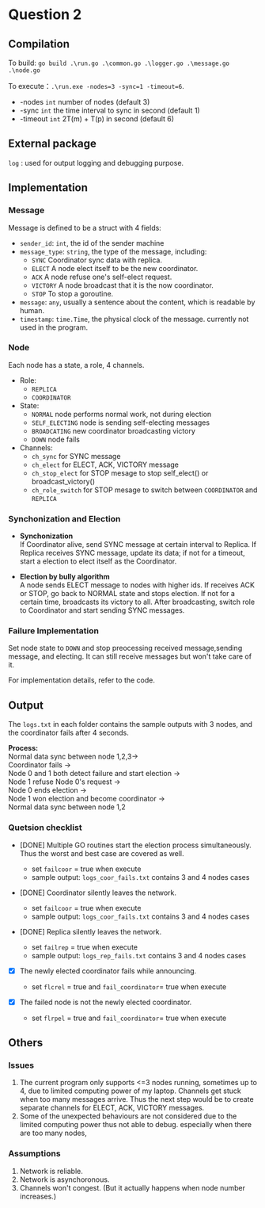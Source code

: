 # Question 2
## Compilation

To build: `go build .\run.go .\common.go .\logger.go .\message.go .\node.go`  

To execute：`.\run.exe -nodes=3 -sync=1 -timeout=6`.
- -nodes `int` number of nodes (default 3)  
- -sync `int` the time interval to sync in second (default 1)  
- -timeout `int` 2T(m) + T(p) in second (default 6)  


## External package
`log` : used for output logging and debugging purpose.

## Implementation

### Message
Message is defined to be a struct with 4 fields: 
 
- `sender_id`: `int`, the id of the sender machine
- `message_type`: `string`, the type of the message, including:  
 	- `SYNC` Coordinator sync data with replica.  
    - `ELECT` A node elect itself to be the new coordinator.  
	- `ACK` A node refuse one's self-elect request.   
	- `VICTORY` A node broadcast that it is the now coordinator. 
	- `STOP` To stop a goroutine.     
- `message`: `any`, usually a sentence about the content, which is readable by human.
- `timestamp`: `time.Time`, the physical clock of the message. currently not used in the program.

### Node
Each node has a state, a role, 4 channels. 
- Role:
    - `REPLICA` 
    - `COORDINATOR`
- State:
    - `NORMAL` node performs normal work, not during election
	- `SELF_ELECTING` node is sending self-electing messages
	- `BROADCATING` new coordinator broadcasting victory
	- `DOWN` node fails
- Channels:
	- `ch_sync` for SYNC message  
	- `ch_elect` for ELECT, ACK, VICTORY message  
	- `ch_stop_elect` for STOP mesage to stop self_elect() or broadcast_victory()  
	- `ch_role_switch` for STOP mesage to switch between `COORDINATOR` and `REPLICA`   

### Synchonization and Election
- **Synchonization**  
 If Coordinator alive, send SYNC message at certain interval to Replica. If Replica receives SYNC message, update its data; if not for a timeout, start a election to elect itself as the Coordinator.

- **Election by bully algorithm**  
 A node sends ELECT message to nodes with higher ids. If receives ACK or STOP, go back to NORMAL state and stops election. If not for a certain time, broadcasts its victory to all. After broadcasting, switch role to Coordinator and start sending SYNC messages.

### Failure Implementation
 Set node state to `DOWN` and stop preocessing received message,sending message, and electing. It can still receive messages but won't take care of it.

 For implementation details, refer to the code.

## Output
The `logs.txt` in each folder contains the sample outputs with 3 nodes, and the coordinator fails after 4 seconds.  

**Process:**  
Normal data sync between node 1,2,3->   
Coordinator fails ->   
Node 0 and 1 both detect failure and start election ->     
Node 1 refuse Node 0's request ->  
Node 0 ends election ->  
Node 1 won election and become coordinator ->  
Normal data sync between node 1,2  

### Quetsion checklist
- [DONE] Multiple GO routines start the election process simultaneously. Thus the worst and best case are covered as well.
	- set `failcoor` = true when execute
	- sample output: `logs_coor_fails.txt` contains 3 and 4 nodes cases

- [DONE] Coordinator silently leaves the network. 
	- set `failcoor` = true when execute
	- sample output: `logs_coor_fails.txt` contains 3 and 4 nodes cases

- [DONE] Replica silently leaves the network.
	- set `failrep` = true when execute
	- sample output: `logs_rep_fails.txt` contains 3 and 4 nodes cases

- [x] The newly elected coordinator fails while announcing.
	- set `flcrel` = true and `fail_coordinator`= true when execute


- [x] The failed node is not the newly elected coordinator.
	- set `flrpel` = true and `fail_coordinator`= true when execute



## Others
### Issues
1. The current program only supports <=3 nodes running, sometimes up to 4, due to limited computing power of my laptop. Channels get stuck when too many messages arrive. Thus the next step would be to create separate channels for ELECT, ACK, VICTORY messages.
2. Some of the unexpected behaviours are not considered due to the limited computing power thus not able to debug. especially when there are too many nodes, 

### Assumptions
1. Network is reliable.
2. Network is asynchoronous.
3. Channels won't congest. (But it actually happens when node number increases.)
